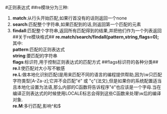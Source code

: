 #正则表达式
##re模块分为三种:
1. **match**:从行头开始匹配,如果行首没有的话则返回一个none   
2. **search**:匹配整个字符串,如果匹配到的话,则返回第一个匹配的元素  
3. **findall**:匹配整个字符串,返回所有匹配得到的结果,并把他们作为一个列表返回
##关于re模块格式##
**re.match/search/findall(pattern,string,flags=0);**
其中:  
**pattern**:匹配的正则表达式  
**string**:要匹配的字符串   
**flags**:标识符,用于控制正则表达式的匹配方式
##flags标识符的各种分类##
**re.I**:使匹配对大小写不敏感  
**re.L**:做本地化识别匹配(是用来匹配不同的语言的编程提供帮助,因为\w只匹配字符类型[A-Za-z];它并不会匹配"é" 或 "ç"(法文),但是如果你的系统配置适当且本地化设置为法语,那么内部的C函数将告诉程序"é"也应该是一个字母.当在编译正则表达式的时候使用LOCALE标志会得到这些C函数来处理\w后的编译对象.                                                                           
**re.M**:多行匹配,影响^和$